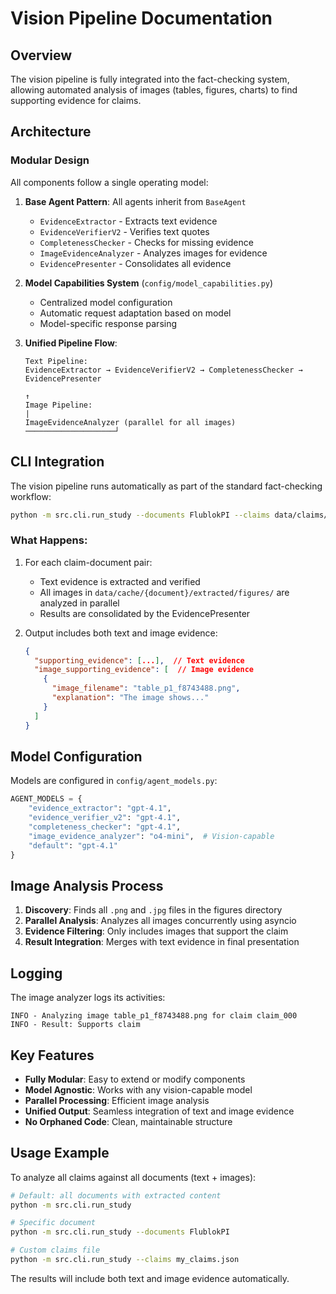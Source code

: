 # Vision Pipeline Documentation

## Overview

The vision pipeline is fully integrated into the fact-checking system, allowing automated analysis of images (tables, figures, charts) to find supporting evidence for claims.

## Architecture

### Modular Design

All components follow a single operating model:

1. **Base Agent Pattern**: All agents inherit from `BaseAgent`
   - `EvidenceExtractor` - Extracts text evidence
   - `EvidenceVerifierV2` - Verifies text quotes
   - `CompletenessChecker` - Checks for missing evidence
   - `ImageEvidenceAnalyzer` - Analyzes images for evidence
   - `EvidencePresenter` - Consolidates all evidence

2. **Model Capabilities System** (`config/model_capabilities.py`)
   - Centralized model configuration
   - Automatic request adaptation based on model
   - Model-specific response parsing

3. **Unified Pipeline Flow**:
   ```
   Text Pipeline:
   EvidenceExtractor → EvidenceVerifierV2 → CompletenessChecker → EvidencePresenter
                                                                         ↑
   Image Pipeline:                                                       |
   ImageEvidenceAnalyzer (parallel for all images) ────────────────────┘
   ```

## CLI Integration

The vision pipeline runs automatically as part of the standard fact-checking workflow:

```bash
python -m src.cli.run_study --documents FlublokPI --claims data/claims/Flublok_Claims.json
```

### What Happens:

1. For each claim-document pair:
   - Text evidence is extracted and verified
   - All images in `data/cache/{document}/extracted/figures/` are analyzed in parallel
   - Results are consolidated by the EvidencePresenter

2. Output includes both text and image evidence:
   ```json
   {
     "supporting_evidence": [...],  // Text evidence
     "image_supporting_evidence": [  // Image evidence
       {
         "image_filename": "table_p1_f8743488.png",
         "explanation": "The image shows..."
       }
     ]
   }
   ```

## Model Configuration

Models are configured in `config/agent_models.py`:

```python
AGENT_MODELS = {
    "evidence_extractor": "gpt-4.1",
    "evidence_verifier_v2": "gpt-4.1", 
    "completeness_checker": "gpt-4.1",
    "image_evidence_analyzer": "o4-mini",  # Vision-capable
    "default": "gpt-4.1"
}
```

## Image Analysis Process

1. **Discovery**: Finds all `.png` and `.jpg` files in the figures directory
2. **Parallel Analysis**: Analyzes all images concurrently using asyncio
3. **Evidence Filtering**: Only includes images that support the claim
4. **Result Integration**: Merges with text evidence in final presentation

## Logging

The image analyzer logs its activities:
```
INFO - Analyzing image table_p1_f8743488.png for claim claim_000
INFO - Result: Supports claim
```

## Key Features

- **Fully Modular**: Easy to extend or modify components
- **Model Agnostic**: Works with any vision-capable model
- **Parallel Processing**: Efficient image analysis
- **Unified Output**: Seamless integration of text and image evidence
- **No Orphaned Code**: Clean, maintainable structure

## Usage Example

To analyze all claims against all documents (text + images):

```bash
# Default: all documents with extracted content
python -m src.cli.run_study

# Specific document
python -m src.cli.run_study --documents FlublokPI

# Custom claims file
python -m src.cli.run_study --claims my_claims.json
```

The results will include both text and image evidence automatically.